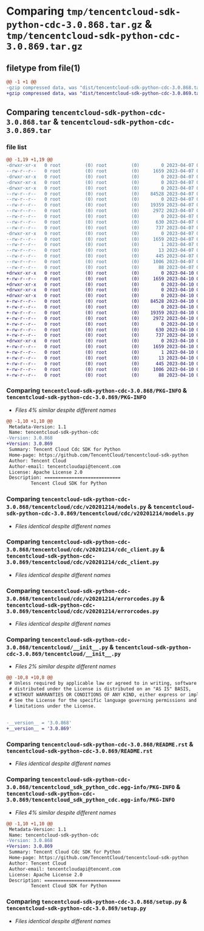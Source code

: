 # Comparing `tmp/tencentcloud-sdk-python-cdc-3.0.868.tar.gz` & `tmp/tencentcloud-sdk-python-cdc-3.0.869.tar.gz`

## filetype from file(1)

```diff
@@ -1 +1 @@
-gzip compressed data, was "dist/tencentcloud-sdk-python-cdc-3.0.868.tar", last modified: Fri Apr  7 00:22:58 2023, max compression
+gzip compressed data, was "dist/tencentcloud-sdk-python-cdc-3.0.869.tar", last modified: Mon Apr 10 02:57:13 2023, max compression
```

## Comparing `tencentcloud-sdk-python-cdc-3.0.868.tar` & `tencentcloud-sdk-python-cdc-3.0.869.tar`

### file list

```diff
@@ -1,19 +1,19 @@
-drwxr-xr-x   0 root         (0) root         (0)        0 2023-04-07 00:22:58.000000 tencentcloud-sdk-python-cdc-3.0.868/
--rw-r--r--   0 root         (0) root         (0)     1659 2023-04-07 00:22:58.000000 tencentcloud-sdk-python-cdc-3.0.868/PKG-INFO
-drwxr-xr-x   0 root         (0) root         (0)        0 2023-04-07 00:22:58.000000 tencentcloud-sdk-python-cdc-3.0.868/tencentcloud/
-drwxr-xr-x   0 root         (0) root         (0)        0 2023-04-07 00:22:58.000000 tencentcloud-sdk-python-cdc-3.0.868/tencentcloud/cdc/
-drwxr-xr-x   0 root         (0) root         (0)        0 2023-04-07 00:22:58.000000 tencentcloud-sdk-python-cdc-3.0.868/tencentcloud/cdc/v20201214/
--rw-r--r--   0 root         (0) root         (0)    84528 2023-04-07 00:22:57.000000 tencentcloud-sdk-python-cdc-3.0.868/tencentcloud/cdc/v20201214/models.py
--rw-r--r--   0 root         (0) root         (0)        0 2023-04-07 00:22:57.000000 tencentcloud-sdk-python-cdc-3.0.868/tencentcloud/cdc/v20201214/__init__.py
--rw-r--r--   0 root         (0) root         (0)    19359 2023-04-07 00:22:57.000000 tencentcloud-sdk-python-cdc-3.0.868/tencentcloud/cdc/v20201214/cdc_client.py
--rw-r--r--   0 root         (0) root         (0)     2972 2023-04-07 00:22:57.000000 tencentcloud-sdk-python-cdc-3.0.868/tencentcloud/cdc/v20201214/errorcodes.py
--rw-r--r--   0 root         (0) root         (0)        0 2023-04-07 00:22:57.000000 tencentcloud-sdk-python-cdc-3.0.868/tencentcloud/cdc/__init__.py
--rw-r--r--   0 root         (0) root         (0)      630 2023-04-07 00:22:57.000000 tencentcloud-sdk-python-cdc-3.0.868/tencentcloud/__init__.py
--rw-r--r--   0 root         (0) root         (0)      737 2023-04-07 00:22:57.000000 tencentcloud-sdk-python-cdc-3.0.868/README.rst
-drwxr-xr-x   0 root         (0) root         (0)        0 2023-04-07 00:22:58.000000 tencentcloud-sdk-python-cdc-3.0.868/tencentcloud_sdk_python_cdc.egg-info/
--rw-r--r--   0 root         (0) root         (0)     1659 2023-04-07 00:22:58.000000 tencentcloud-sdk-python-cdc-3.0.868/tencentcloud_sdk_python_cdc.egg-info/PKG-INFO
--rw-r--r--   0 root         (0) root         (0)        1 2023-04-07 00:22:58.000000 tencentcloud-sdk-python-cdc-3.0.868/tencentcloud_sdk_python_cdc.egg-info/dependency_links.txt
--rw-r--r--   0 root         (0) root         (0)       13 2023-04-07 00:22:58.000000 tencentcloud-sdk-python-cdc-3.0.868/tencentcloud_sdk_python_cdc.egg-info/top_level.txt
--rw-r--r--   0 root         (0) root         (0)      445 2023-04-07 00:22:58.000000 tencentcloud-sdk-python-cdc-3.0.868/tencentcloud_sdk_python_cdc.egg-info/SOURCES.txt
--rw-r--r--   0 root         (0) root         (0)     1006 2023-04-07 00:22:57.000000 tencentcloud-sdk-python-cdc-3.0.868/setup.py
--rw-r--r--   0 root         (0) root         (0)       88 2023-04-07 00:22:58.000000 tencentcloud-sdk-python-cdc-3.0.868/setup.cfg
+drwxr-xr-x   0 root         (0) root         (0)        0 2023-04-10 02:57:13.000000 tencentcloud-sdk-python-cdc-3.0.869/
+-rw-r--r--   0 root         (0) root         (0)     1659 2023-04-10 02:57:13.000000 tencentcloud-sdk-python-cdc-3.0.869/PKG-INFO
+drwxr-xr-x   0 root         (0) root         (0)        0 2023-04-10 02:57:13.000000 tencentcloud-sdk-python-cdc-3.0.869/tencentcloud/
+drwxr-xr-x   0 root         (0) root         (0)        0 2023-04-10 02:57:13.000000 tencentcloud-sdk-python-cdc-3.0.869/tencentcloud/cdc/
+drwxr-xr-x   0 root         (0) root         (0)        0 2023-04-10 02:57:13.000000 tencentcloud-sdk-python-cdc-3.0.869/tencentcloud/cdc/v20201214/
+-rw-r--r--   0 root         (0) root         (0)    84528 2023-04-10 02:57:12.000000 tencentcloud-sdk-python-cdc-3.0.869/tencentcloud/cdc/v20201214/models.py
+-rw-r--r--   0 root         (0) root         (0)        0 2023-04-10 02:57:12.000000 tencentcloud-sdk-python-cdc-3.0.869/tencentcloud/cdc/v20201214/__init__.py
+-rw-r--r--   0 root         (0) root         (0)    19359 2023-04-10 02:57:12.000000 tencentcloud-sdk-python-cdc-3.0.869/tencentcloud/cdc/v20201214/cdc_client.py
+-rw-r--r--   0 root         (0) root         (0)     2972 2023-04-10 02:57:12.000000 tencentcloud-sdk-python-cdc-3.0.869/tencentcloud/cdc/v20201214/errorcodes.py
+-rw-r--r--   0 root         (0) root         (0)        0 2023-04-10 02:57:13.000000 tencentcloud-sdk-python-cdc-3.0.869/tencentcloud/cdc/__init__.py
+-rw-r--r--   0 root         (0) root         (0)      630 2023-04-10 02:57:12.000000 tencentcloud-sdk-python-cdc-3.0.869/tencentcloud/__init__.py
+-rw-r--r--   0 root         (0) root         (0)      737 2023-04-10 02:57:12.000000 tencentcloud-sdk-python-cdc-3.0.869/README.rst
+drwxr-xr-x   0 root         (0) root         (0)        0 2023-04-10 02:57:13.000000 tencentcloud-sdk-python-cdc-3.0.869/tencentcloud_sdk_python_cdc.egg-info/
+-rw-r--r--   0 root         (0) root         (0)     1659 2023-04-10 02:57:13.000000 tencentcloud-sdk-python-cdc-3.0.869/tencentcloud_sdk_python_cdc.egg-info/PKG-INFO
+-rw-r--r--   0 root         (0) root         (0)        1 2023-04-10 02:57:13.000000 tencentcloud-sdk-python-cdc-3.0.869/tencentcloud_sdk_python_cdc.egg-info/dependency_links.txt
+-rw-r--r--   0 root         (0) root         (0)       13 2023-04-10 02:57:13.000000 tencentcloud-sdk-python-cdc-3.0.869/tencentcloud_sdk_python_cdc.egg-info/top_level.txt
+-rw-r--r--   0 root         (0) root         (0)      445 2023-04-10 02:57:13.000000 tencentcloud-sdk-python-cdc-3.0.869/tencentcloud_sdk_python_cdc.egg-info/SOURCES.txt
+-rw-r--r--   0 root         (0) root         (0)     1006 2023-04-10 02:57:12.000000 tencentcloud-sdk-python-cdc-3.0.869/setup.py
+-rw-r--r--   0 root         (0) root         (0)       88 2023-04-10 02:57:13.000000 tencentcloud-sdk-python-cdc-3.0.869/setup.cfg
```

### Comparing `tencentcloud-sdk-python-cdc-3.0.868/PKG-INFO` & `tencentcloud-sdk-python-cdc-3.0.869/PKG-INFO`

 * *Files 4% similar despite different names*

```diff
@@ -1,10 +1,10 @@
 Metadata-Version: 1.1
 Name: tencentcloud-sdk-python-cdc
-Version: 3.0.868
+Version: 3.0.869
 Summary: Tencent Cloud Cdc SDK for Python
 Home-page: https://github.com/TencentCloud/tencentcloud-sdk-python
 Author: Tencent Cloud
 Author-email: tencentcloudapi@tencent.com
 License: Apache License 2.0
 Description: ============================
         Tencent Cloud SDK for Python
```

### Comparing `tencentcloud-sdk-python-cdc-3.0.868/tencentcloud/cdc/v20201214/models.py` & `tencentcloud-sdk-python-cdc-3.0.869/tencentcloud/cdc/v20201214/models.py`

 * *Files identical despite different names*

### Comparing `tencentcloud-sdk-python-cdc-3.0.868/tencentcloud/cdc/v20201214/cdc_client.py` & `tencentcloud-sdk-python-cdc-3.0.869/tencentcloud/cdc/v20201214/cdc_client.py`

 * *Files identical despite different names*

### Comparing `tencentcloud-sdk-python-cdc-3.0.868/tencentcloud/cdc/v20201214/errorcodes.py` & `tencentcloud-sdk-python-cdc-3.0.869/tencentcloud/cdc/v20201214/errorcodes.py`

 * *Files identical despite different names*

### Comparing `tencentcloud-sdk-python-cdc-3.0.868/tencentcloud/__init__.py` & `tencentcloud-sdk-python-cdc-3.0.869/tencentcloud/__init__.py`

 * *Files 2% similar despite different names*

```diff
@@ -10,8 +10,8 @@
 # Unless required by applicable law or agreed to in writing, software
 # distributed under the License is distributed on an "AS IS" BASIS,
 # WITHOUT WARRANTIES OR CONDITIONS OF ANY KIND, either express or implied.
 # See the License for the specific language governing permissions and
 # limitations under the License.
 
 
-__version__ = '3.0.868'
+__version__ = '3.0.869'
```

### Comparing `tencentcloud-sdk-python-cdc-3.0.868/README.rst` & `tencentcloud-sdk-python-cdc-3.0.869/README.rst`

 * *Files identical despite different names*

### Comparing `tencentcloud-sdk-python-cdc-3.0.868/tencentcloud_sdk_python_cdc.egg-info/PKG-INFO` & `tencentcloud-sdk-python-cdc-3.0.869/tencentcloud_sdk_python_cdc.egg-info/PKG-INFO`

 * *Files 4% similar despite different names*

```diff
@@ -1,10 +1,10 @@
 Metadata-Version: 1.1
 Name: tencentcloud-sdk-python-cdc
-Version: 3.0.868
+Version: 3.0.869
 Summary: Tencent Cloud Cdc SDK for Python
 Home-page: https://github.com/TencentCloud/tencentcloud-sdk-python
 Author: Tencent Cloud
 Author-email: tencentcloudapi@tencent.com
 License: Apache License 2.0
 Description: ============================
         Tencent Cloud SDK for Python
```

### Comparing `tencentcloud-sdk-python-cdc-3.0.868/setup.py` & `tencentcloud-sdk-python-cdc-3.0.869/setup.py`

 * *Files identical despite different names*

